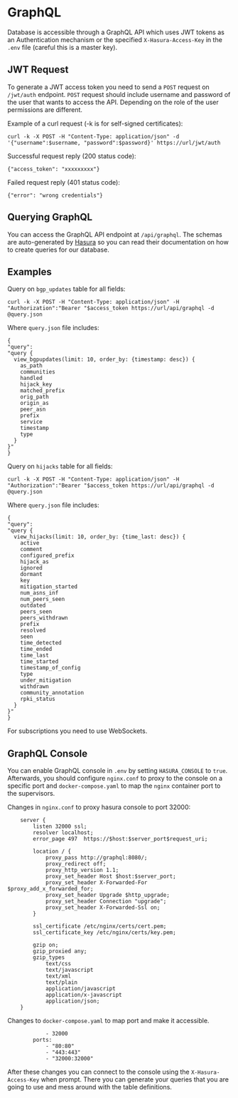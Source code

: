 # GraphQL

Database is accessible through a GraphQL API which uses JWT tokens as an Authentication mechanism or the specified `X-Hasura-Access-Key` in the `.env` file (careful this is a master key).

## JWT Request

To generate a JWT access token you need to send a `POST` request on `/jwt/auth` endpoint.
`POST` request should include username and password of the user that wants to access the API.
Depending on the role of the user permissions are different.

Example of a curl request (-k is for self-signed certificates):

```
curl -k -X POST -H "Content-Type: application/json" -d '{"username":$username, "password":$password}' https://url/jwt/auth
```

Successful request reply (200 status code):

```
{"access_token": "xxxxxxxxx"}
```

Failed request reply (401 status code):

```
{"error": "wrong credentials"}
```

## Querying GraphQL

You can access the GraphQL API endpoint at `/api/graphql`. The schemas are auto-generated by [Hasura](https://docs.hasura.io/1.0/graphql/manual/queries/index.html) so you can read their documentation on how to create queries for our database.

## Examples

Query on `bgp_updates` table for all fields:

```
curl -k -X POST -H "Content-Type: application/json" -H "Authorization":"Bearer "$access_token https://url/api/graphql -d @query.json
```

Where `query.json` file includes:

```
{
"query":
"query {
  view_bgpupdates(limit: 10, order_by: {timestamp: desc}) {
    as_path
    communities
    handled
    hijack_key
    matched_prefix
    orig_path
    origin_as
    peer_asn
    prefix
    service
    timestamp
    type
  }
}"
}
```

Query on `hijacks` table for all fields:

```
curl -k -X POST -H "Content-Type: application/json" -H "Authorization":"Bearer "$access_token https://url/api/graphql -d @query.json
```

Where `query.json` file includes:

```
{
"query":
"query {
  view_hijacks(limit: 10, order_by: {time_last: desc}) {
    active
    comment
    configured_prefix
    hijack_as
    ignored
    dormant
    key
    mitigation_started
    num_asns_inf
    num_peers_seen
    outdated
    peers_seen
    peers_withdrawn
    prefix
    resolved
    seen
    time_detected
    time_ended
    time_last
    time_started
    timestamp_of_config
    type
    under_mitigation
    withdrawn
    community_annotation
    rpki_status
  }
}"
}
```

For subscriptions you need to use WebSockets.

## GraphQL Console

You can enable GraphQL console in `.env` by setting `HASURA_CONSOLE` to `true`. Afterwards, you should configure `nginx.conf` to proxy to the console on a specific port and `docker-compose.yaml` to map the `nginx` container port to the supervisors.

Changes in `nginx.conf` to proxy hasura console to port 32000:

```
    server {
        listen 32000 ssl;
        resolver localhost;
        error_page 497  https://$host:$server_port$request_uri;

        location / {
            proxy_pass http://graphql:8080/;
            proxy_redirect off;
            proxy_http_version 1.1;
            proxy_set_header Host $host:$server_port;
            proxy_set_header X-Forwarded-For $proxy_add_x_forwarded_for;
            proxy_set_header Upgrade $http_upgrade;
            proxy_set_header Connection "upgrade";
            proxy_set_header X-Forwarded-Ssl on;
        }

        ssl_certificate /etc/nginx/certs/cert.pem;
        ssl_certificate_key /etc/nginx/certs/key.pem;

        gzip on;
        gzip_proxied any;
        gzip_types
            text/css
            text/javascript
            text/xml
            text/plain
            application/javascript
            application/x-javascript
            application/json;
    }
```

Changes to `docker-compose.yaml` to map port and make it accessible.

```
            - 32000
        ports:
            - "80:80"
            - "443:443"
            - "32000:32000"
```

After these changes you can connect to the console using the `X-Hasura-Access-Key` when prompt. There you can generate your queries that you are going to use and mess around with the table definitions.
